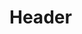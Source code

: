 <!-- TITLE: L'Épopée du Roi Narmer -->
<!-- SUBTITLE: Présentation du livre « L'Épopée du Roi Narmer » -->

# Header